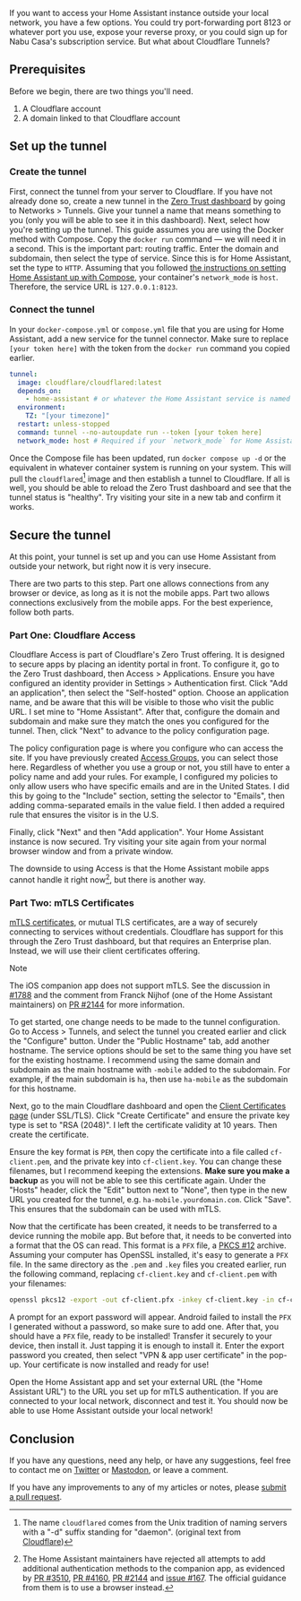 If you want to access your Home Assistant instance outside your local network, you
have a few options. You could try port-forwarding port 8123 or whatever port you
use, expose your reverse proxy, or you could sign up for Nabu Casa's subscription
service. But what about Cloudflare Tunnels?

## Prerequisites

Before we begin, there are two things you'll need.

1. A Cloudflare account
2. A domain linked to that Cloudflare account

## Set up the tunnel

### Create the tunnel

First, connect the tunnel from your server to Cloudflare. If you have not already
done so, create a new tunnel in the [Zero Trust dashboard](https://one.dash.cloudflare.com)
by going to Networks > Tunnels. Give your tunnel a name that means something to you
(only you will be able to see it in this dashboard). Next, select how you're setting
up the tunnel. This guide assumes you are using the Docker method with Compose.
Copy the `docker run` command — we will need it in a second. This is the important
part: routing traffic. Enter the domain and subdomain, then select the type of service.
Since this is for Home Assistant, set the type to `HTTP`. Assuming that you followed
[the instructions on setting Home Assistant up with Compose](https://www.home-assistant.io/installation/alternative/#docker-compose),
your container's `network_mode` is `host`. Therefore, the service URL is `127.0.0.1:8123`.

### Connect the tunnel

In your `docker-compose.yml` or `compose.yml` file that you are using for Home Assistant,
add a new service for the tunnel connector. Make sure to replace `[your token here]`
with the token from the `docker run` command you copied earlier.

```yaml
tunnel:
  image: cloudflare/cloudflared:latest
  depends_on:
    - home-assistant # or whatever the Home Assistant service is named in the Compose file
  environment:
    TZ: "[your timezone]"
  restart: unless-stopped
  command: tunnel --no-autoupdate run --token [your token here]
  network_mode: host # Required if your `network_mode` for Home Assistant is `host`
```

Once the Compose file has been updated, run `docker compose up -d` or the equivalent
in whatever container system is running on your system. This will pull the `cloudflared`[^1]
image and then establish a tunnel to Cloudflare. If all is well, you should be able
to reload the Zero Trust dashboard and see that the tunnel status is "healthy". Try
visiting your site in a new tab and confirm it works.

## Secure the tunnel

At this point, your tunnel is set up and you can use Home Assistant from outside
your network, but right now it is very insecure.

There are two parts to this step. Part one allows connections from any browser or
device, as long as it is not the mobile apps. Part two allows connections exclusively
from the mobile apps. For the best experience, follow both parts.

### Part One: Cloudflare Access

Cloudflare Access is part of Cloudflare's Zero Trust offering. It is designed to
secure apps by placing an identity portal in front. To configure it, go to the Zero
Trust dashboard, then Access > Applications. Ensure you have configured an identity
provider in Settings > Authentication first. Click "Add an application", then select
the "Self-hosted" option. Choose an application name, and be aware that this will
be visible to those who visit the public URL. I set mine to "Home Assistant". After
that, configure the domain and subdomain and make sure they match the ones you configured
for the tunnel. Then, click "Next" to advance to the policy configuration page.

The policy configuration page is where you configure who can access the site. If
you have previously created [Access Groups](https://developers.cloudflare.com/cloudflare-one/identity/users/groups/),
you can select those here. Regardless of whether you use a group or not, you still
have to enter a policy name and add your rules. For example, I configured my policies
to only allow users who have specific emails and are in the United States. I did
this by going to the "Include" section, setting the selector to "Emails", then adding
comma-separated emails in the value field. I then added a required rule that ensures
the visitor is in the U.S.

Finally, click "Next" and then "Add application". Your Home Assistant instance is
now secured. Try visiting your site again from your normal browser window and from
a private window.

The downside to using Access is that the Home Assistant mobile apps cannot handle
it right now[^2], but there is another way.

### Part Two: mTLS Certificates

[mTLS certificates](https://www.cloudflare.com/learning/access-management/what-is-mutual-tls/),
or mutual TLS certificates, are a way of securely connecting to services without
credentials. Cloudflare has support for this through the Zero Trust dashboard, but
that requires an Enterprise plan. Instead, we will use their client certificates
offering.

> [!NOTE]  
> The iOS companion app does not support mTLS. See the discussion in [#1788](https://github.com/home-assistant/iOS/discussions/1788)
> and the comment from Franck Nijhof (one of the Home Assistant maintainers) on
> [PR #2144](https://github.com/home-assistant/iOS/pull/2144#issuecomment-1992395096)
> for more information.

To get started, one change needs to be made to the tunnel configuration. Go to Access
\> Tunnels, and select the tunnel you created earlier and click the "Configure" button.
Under the "Public Hostname" tab, add another hostname. The service options should
be set to the same thing you have set for the existing hostname. I recommend using
the same domain and subdomain as the main hostname with `-mobile` added to the subdomain.
For example, if the main subdomain is `ha`, then use `ha-mobile` as the subdomain
for this hostname.

Next, go to the main Cloudflare dashboard and open the [Client Certificates page](https://dash.cloudflare.com/?to=/:account/:zone/ssl-tls/client-certificates)
(under SSL/TLS). Click "Create Certificate" and ensure the private key type is set
to "RSA (2048)". I left the certificate validity at 10 years. Then create the certificate.

Ensure the key format is `PEM`, then copy the certificate into a file called `cf-client.pem`,
and the private key into `cf-client.key`. You can change these filenames, but I recommend
keeping the extensions. **Make sure you make a backup** as you will not be
able to see this certificate again. Under the "Hosts" header, click the "Edit" button
next to "None", then type in the new URL you created for the tunnel, e.g.
`ha-mobile.yourdomain.com`. Click "Save". This ensures that the subdomain can be
used with mTLS.

Now that the certificate has been created, it needs to be transferred to a device
running the mobile app. But before that, it needs to be converted into a format that
the OS can read. This format is a `PFX` file, a [PKCS #12](https://en.wikipedia.org/wiki/PKCS_12)
archive. Assuming your computer has OpenSSL installed, it's easy to generate a
`PFX` file. In the same directory as the `.pem` and `.key` files you created earlier,
run the following command, replacing `cf-client.key` and `cf-client.pem` with your
filenames:

```bash
openssl pkcs12 -export -out cf-client.pfx -inkey cf-client.key -in cf-client.pem
```

A prompt for an export password will appear. Android failed to install the `PFX`
I generated without a password, so make sure to add one. After that, you should have
a `PFX` file, ready to be installed! Transfer it securely to your device, then install
it. Just tapping it is enough to install it. Enter the export password you created,
then select "VPN & app user certificate" in the pop-up. Your certificate is now installed
and ready for use!

Open the Home Assistant app and set your external URL (the "Home Assistant URL")
to the URL you set up for mTLS authentication. If you are connected to your local
network, disconnect and test it. You should now be able to use Home Assistant outside
your local network!

## Conclusion

If you have any questions, need any help, or have any suggestions, feel free to contact
me on [Twitter](https://twitter.com/hkamran80) or [Mastodon](https://vmst.io/@hkamran),
or leave a comment.

If you have any improvements to any of my articles or notes, please
[submit a pull request](https://github.com/hkamran80/articles#contributions).

[^1]: The name `cloudflared` comes from the Unix tradition of naming servers with a "-d" suffix standing for "daemon". (original text from [Cloudflare](https://blog.cloudflare.com/workerd-open-source-workers-runtime))

[^2]: The Home Assistant maintainers have rejected all attempts to add additional authentication methods to the companion app, as evidenced by [PR #3510](https://github.com/home-assistant/android/pull/3510#issuecomment-1927928037), [PR #4160](https://github.com/home-assistant/android/pull/4160#issuecomment-1927929682), [PR #2144](https://github.com/home-assistant/iOS/pull/2144#issuecomment-1992395096) and [issue #167](https://github.com/home-assistant/android/issues/167#issuecomment-566918860). The official guidance from them is to use a browser instead.
